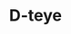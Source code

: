---
title: D-teye
description: >-
    Description du projet
image: d-teye.png
video: d-teye.mp4
link: https://bacchanight-d-teye.vercel.app/
mention: >-
    Vous devez vous trouver au musée pour vivre pleinement l'expérience. L'expérience a été conçue pour une navigation sur mobile (et non sur ordinateur).
locked: false
---